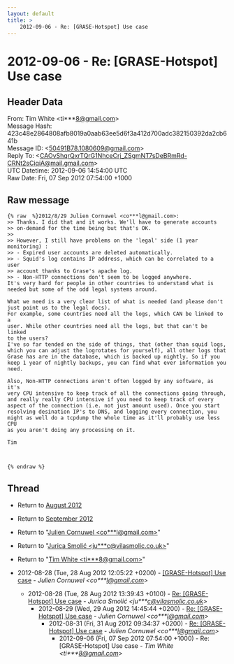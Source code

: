 ```yaml
---
layout: default
title: >
    2012-09-06 - Re: [GRASE-Hotspot] Use case
---
```


# 2012-09-06 - Re: [GRASE-Hotspot] Use case

## Header Data

From: Tim White \<ti***8@gmail.com\><br>
Message Hash: 423c48e2864808afb8019a0aab63ee5d6f3a412d700adc382150392da2cb641b<br>
Message ID: \<50491B78.1080609@gmail.com\><br>
Reply To: \<CAOvShqrQxrTQrG1NhceCrj_ZSgmNT7sDeBRmRd-CRNt2sCiqiA@mail.gmail.com\><br>
UTC Datetime: 2012-09-06 14:54:00 UTC<br>
Raw Date: Fri, 07 Sep 2012 07:54:00 +1000<br>

## Raw message

```
{% raw  %}2012/8/29 Julien Cornuwel <co***l@gmail.com>:
>> Thanks. I did that and it works. We'll have to generate accounts
>> on-demand for the time being but that's OK.
>>
>> However, I still have problems on the 'legal' side (1 year monitoring) :
>> - Expired user accounts are deleted automatically.
>> - Squid's log contains IP address, which can be correlated to a user
>> account thanks to Grase's apache log.
>> - Non-HTTP connections don't seem to be logged anywhere.
It's very hard for people in other countries to understand what is 
needed but some of the odd legal systems around.

What we need is a very clear list of what is needed (and please don't 
just point us to the legal docs).
For example, some countries need all the logs, which CAN be linked to a 
user. While other countries need all the logs, but that can't be linked 
to the users?
I've so far tended on the side of things, that (other than squid logs, 
which you can adjust the logrotates for yourself), all other logs that 
Grase has are in the database, which is backed up nightly. So if you 
keep 1 year of nightly backups, you can find what ever information you need.

Also, Non-HTTP connections aren't often logged by any software, as it's 
very CPU intensive to keep track of all the connections going through, 
and really really CPU intensive if you need to keep track of every 
aspect of the connection (i.e. not just amount used). Once you start 
resolving desination IP's to DNS, and logging every connection, you 
might as well do a tcpdump the whole time as it'll probably use less CPU 
as you aren't doing any processing on it.

Tim



{% endraw %}
```

## Thread

+ Return to [August 2012](/archive/2012/08)
+ Return to [September 2012](/archive/2012/09)

+ Return to "[Julien Cornuwel <co***l<span>@</span>gmail.com>](/authors/co___l_at_gmail_com)"
+ Return to "[Jurica Smolić <ju***c<span>@</span>vilasmolic.co.uk>](/authors/ju___c_at_vilasmolic_co_uk)"
+ Return to "[Tim White <ti***8<span>@</span>gmail.com>](/authors/ti___8_at_gmail_com)"

+ 2012-08-28 (Tue, 28 Aug 2012 12:05:22 +0200) - [[GRASE-Hotspot] Use case](/archive/2012/08/aace369edf3a84d9d64e17464907a8d22a7bbc7c14e4d07bdaee71af3f7ddfff) - _Julien Cornuwel \<co***l@gmail.com\>_
  + 2012-08-28 (Tue, 28 Aug 2012 13:39:43 +0100) - [Re: [GRASE-Hotspot] Use case](/archive/2012/08/d77582159a8ed41f660b8ee6a21bd1ce7b2bef2a737f8bc73f7a116d8b9404a4) - _Jurica Smolić \<ju***c@vilasmolic.co.uk\>_
    + 2012-08-29 (Wed, 29 Aug 2012 14:45:44 +0200) - [Re: [GRASE-Hotspot] Use case](/archive/2012/08/cbadf474b47b62fccbaf031fb1b18595175037275cc5ebb72e8437fcdae98b7d) - _Julien Cornuwel \<co***l@gmail.com\>_
      + 2012-08-31 (Fri, 31 Aug 2012 09:34:37 +0200) - [Re: [GRASE-Hotspot] Use case](/archive/2012/08/1679e5d72ac5020873ede697db6734c331c189e554428f20ff90449282893907) - _Julien Cornuwel \<co***l@gmail.com\>_
        + 2012-09-06 (Fri, 07 Sep 2012 07:54:00 +1000) - Re: [GRASE-Hotspot] Use case - _Tim White \<ti***8@gmail.com\>_

